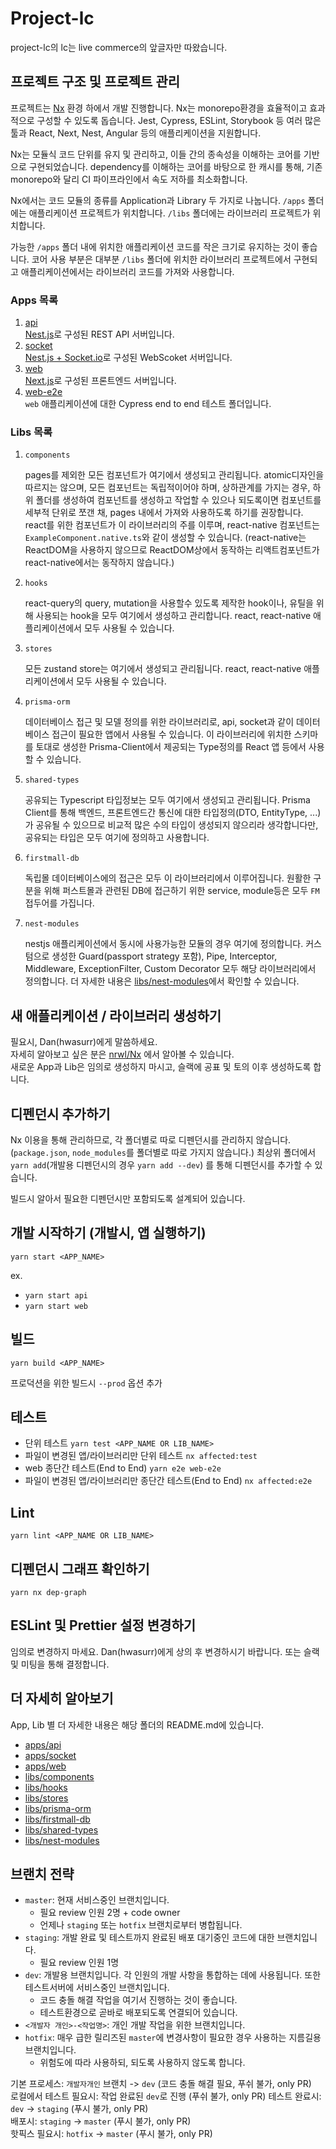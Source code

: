 # Project-lc

project-lc의 lc는 live commerce의 앞글자만 따왔습니다.

## 프로젝트 구조 및 프로젝트 관리

프로젝트는 [Nx](https://nx.dev) 환경 하에서 개발 진행합니다.
Nx는 monorepo환경을 효율적이고 효과적으로 구성할 수 있도록 돕습니다. Jest, Cypress, ESLint, Storybook 등 여러 많은 툴과 React, Next, Nest, Angular 등의 애플리케이션을 지원합니다.

Nx는 모듈식 코드 단위를 유지 및 관리하고, 이들 간의 종속성을 이해하는 코어를 기반으로 구현되었습니다. dependency를 이해하는 코어를 바탕으로 한 캐시를 통해, 기존 monorepo와 달리 CI 파이프라인에서 속도 저하를 최소화합니다.

Nx에서는 코드 모듈의 종류를 Application과 Library 두 가지로 나눕니다. `/apps` 폴더에는 애플리케이션 프로젝트가 위치합니다. `/libs` 폴더에는 라이브러리 프로젝트가 위치합니다.

가능한 `/apps` 폴더 내에 위치한 애플리케이션 코드를 작은 크기로 유지하는 것이 좋습니다. 코어 사용 부분은 대부분 `/libs` 폴더에 위치한 라이브러리 프로젝트에서 구현되고 애플리케이션에서는 라이브러리 코드를 가져와 사용합니다.

### Apps 목록

1. [api](./apps/api/README.md)  
   [Nest.js](https://docs.nestjs.com/)로 구성된 REST API 서버입니다.
2. [socket](./apps/socket/README.md)  
   [Nest.js + Socket.io](https://docs.nestjs.com/websockets/gateways)로 구성된 WebScoket 서버입니다.
3. [web](./apps/web/README.md)  
   [Next.js](https://nextjs.org/)로 구성된 프론트엔드 서버입니다.
4. [web-e2e](./apps/web-e2e/README.md)  
   `web` 애플리케이션에 대한 Cypress end to end 테스트 폴더입니다.

### Libs 목록

1. `components`

   pages를 제외한 모든 컴포넌트가 여기에서 생성되고 관리됩니다. atomic디자인을 따르지는 않으며, 모든 컴포넌트는 독립적이어야 하며, 상하관계를 가지는 경우, 하위 폴더를 생성하여 컴포넌트를 생성하고 작업할 수 있으나 되도록이면 컴포넌트를 세부적 단위로 쪼갠 채, pages 내에서 가져와 사용하도록 하기를 권장합니다. react를 위한 컴포넌트가 이 라이브러리의 주를 이루며, react-native 컴포넌트는 `ExampleComponent.native.ts`와 같이 생성할 수 있습니다. (react-native는 ReactDOM을 사용하지 않으므로 ReactDOM상에서 동작하는 리액트컴포넌트가 react-native에서는 동작하지 않습니다.)

2. `hooks`

   react-query의 query, mutation을 사용할수 있도록 제작한 hook이나, 유틸을 위해 사용되는 hook을 모두 여기에서 생성하고 관리합니다. react, react-native 애플리케이션에서 모두 사용될 수 있습니다.

3. `stores`

   모든 zustand store는 여기에서 생성되고 관리됩니다. react, react-native 애플리케이션에서 모두 사용될 수 있습니다.

4. `prisma-orm`

   데이터베이스 접근 및 모델 정의를 위한 라이브러리로, api, socket과 같이 데이터베이스 접근이 필요한 앱에서 사용될 수 있습니다.
   이 라이브러리에 위치한 스키마를 토대로 생성한 Prisma-Client에서 제공되는 Type정의를 React 앱 등에서 사용할 수 있습니다.

5. `shared-types`

   공유되는 Typescript 타입정보는 모두 여기에서 생성되고 관리됩니다. Prisma Client를 통해 백엔드, 프론트엔드간 통신에 대한 타입정의(DTO, EntityType, ...)가 공유될 수 있으므로 비교적 많은 수의 타입이 생성되지 않으리라 생각합니다만, 공유되는 타입은 모두 여기에 정의하고 사용합니다.

6. `firstmall-db`

   독립몰 데이터베이스에의 접근은 모두 이 라이브러리에서 이루어집니다. 원활한 구분을 위해 퍼스트몰과 관련된 DB에 접근하기 위한 service, module등은 모두 `FM` 접두어를 가집니다.

7. `nest-modules`

   nestjs 애플리케이션에서 동시에 사용가능한 모듈의 경우 여기에 정의합니다. 커스텀으로 생성한 Guard(passport strategy 포함), Pipe, Interceptor, Middleware, ExceptionFilter, Custom Decorator 모두 해당 라이브러리에서 정의합니다. 더 자세한 내용은 [libs/nest-modules](./libs/nest-modules/README.md)에서 확인할 수 있습니다.

## 새 애플리케이션 / 라이브러리 생성하기

필요시, Dan(hwasurr)에게 말씀하세요.  
자세히 알아보고 싶은 분은 [nrwl/Nx](https://nx.dev/latest/react/getting-started/intro) 에서 알아볼 수 있습니다.  
새로운 App과 Lib은 임의로 생성하지 마시고, 슬랙에 공표 및 토의 이후 생성하도록 합니다.

## 디펜던시 추가하기

Nx 이용을 통해 관리하므로, 각 폴더별로 따로 디펜던시를 관리하지 않습니다. (`package.json`, `node_modules`를 폴더별로 따로 가지지 않습니다.) 최상위 폴더에서 `yarn add`(개발용 디펜던시의 경우 `yarn add --dev`) 를 통해 디펜던시를 추가할 수 있습니다.

빌드시 알아서 필요한 디펜던시만 포함되도록 설계되어 있습니다.

## 개발 시작하기 (개발시, 앱 실행하기)

`yarn start <APP_NAME>`

ex.

- `yarn start api`
- `yarn start web`

## 빌드

`yarn build <APP_NAME>`

프로덕션을 위한 빌드시 `--prod` 옵션 추가

## 테스트

- 단위 테스트
`yarn test <APP_NAME OR LIB_NAME>`
- 파일이 변경된 앱/라이브러리만 단위 테스트
`nx affected:test`
- web 종단간 테스트(End to End)
`yarn e2e web-e2e`
- 파일이 변경된 앱/라이브러리만 종단간 테스트(End to End)
`nx affected:e2e`

## Lint

`yarn lint <APP_NAME OR LIB_NAME>`

## 디펜던시 그래프 확인하기

`yarn nx dep-graph`

## ESLint 및 Prettier 설정 변경하기

임의로 변경하지 마세요. Dan(hwasurr)에게 상의 후 변경하시기 바랍니다. 또는 슬랙 및 미팅을 통해 결정합니다.

## 더 자세히 알아보기

App, Lib 별 더 자세한 내용은 해당 폴더의 README.md에 있습니다.

- [apps/api](./apps/api/README.md)
- [apps/socket](./apps/socket/README.md)
- [apps/web](./apps/web/README.md)
- [libs/components](./libs/components/README.md)
- [libs/hooks](./libs/hooks/README.md)
- [libs/stores](./libs/stores/README.md)
- [libs/prisma-orm](./libs/prisma-orm/README.md)
- [libs/firstmall-db](./libs/firstmall-db/README.md)
- [libs/shared-types](./libs/shared-types/README.md)
- [libs/nest-modules](./libs/nest-modules/README.md)

## 브랜치 전략

- `master`: 현재 서비스중인 브랜치입니다.
   - 필요 review 인원 2명 + code owner
   - 언제나 `staging` 또는 `hotfix` 브랜치로부터 병합됩니다.
- `staging`: 개발 완료 및 테스트까지 완료된 배포 대기중인 코드에 대한 브랜치입니다.
   - 필요 review 인원 1명
- `dev`: 개발용 브랜치입니다. 각 인원의 개발 사항을 통합하는 데에 사용됩니다. 또한 테스트서버에 서비스중인 브랜치입니다.
   - 코드 충돌 해결 작업을 여기서 진행하는 것이 좋습니다.
   - 테스트환경으로 곧바로 배포되도록 연결되어 있습니다.
- `<개발자 개인>-<작업명>`: 개인 개발 작업을 위한 브랜치입니다.
- `hotfix`: 매우 급한 릴리즈된 `master`에 변경사항이 필요한 경우 사용하는 지름길용 브랜치입니다.
   - 위험도에 따라 사용하되, 되도록 사용하지 않도록 합니다.

기본 프로세스: `개발자개인` 브랜치 -> `dev` (코드 충돌 해결 필요, 푸쉬 불가, only PR)  
로컬에서 테스트 필요시: 작업 완료된 `dev`로 진행  (푸쉬 불가, only PR)
테스트 완료시: `dev` -> `staging` (푸시 불가, only PR)  
배포시: `staging` -> `master` (푸시 불가, only PR)  
핫픽스 필요시: `hotfix` -> `master` (푸시 불가, only PR)  